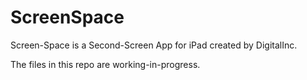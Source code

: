 ScreenSpace
===========

Screen-Space is a Second-Screen App for iPad created by DigitalInc. 

The files in this repo are working-in-progress. 



 
